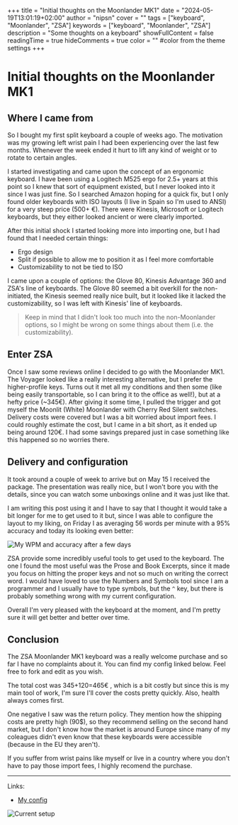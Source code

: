 +++
title = "Initial thoughts on the Moonlander MK1"
date = "2024-05-19T13:01:19+02:00"
author = "nipsn"
cover = ""
tags = ["keyboard", "Moonlander", "ZSA"]
keywords = ["keyboard", "Moonlander", "ZSA"]
description = "Some thoughts on a keyboard"
showFullContent = false
readingTime = true
hideComments = true
color = "" #color from the theme settings
+++

# Initial thoughts on the Moonlander MK1

## Where I came from

So I bought my first split keyboard a couple of weeks ago. The motivation was my growing left wrist pain I had been experiencing over the last few months. Whenever the week ended it hurt to lift any kind of weight or to rotate to certain angles.

I started investigating and came upon the concept of an ergonomic keyboard. I have been using a Logitech M525 ergo for 2.5+ years at this point so I knew that sort of equipment existed, but I never looked into it since I was just fine. So I searched Amazon hoping for a quick fix, but I only found older keyboards with ISO layouts (I live in Spain so I'm used to ANSI) for a very steep price (500+ €). There were Kinesis, Microsoft or Logitech keyboards, but they either looked ancient or were clearly imported.

After this initial shock I started looking more into importing one, but I had found that I needed certain things:
 * Ergo design
 * Split if possible to allow me to position it as I feel more comfortable
 * Customizability to not be tied to ISO

I came upon a couple of options: the Glove 80, Kinesis Advantage 360 and ZSA's line of keyboards. The Glove 80 seemed a bit overkill for the non-initiated, the Kinesis seemed really nice built, but it looked like it lacked the customizability, so I was left with Kinesis' line of keyboards.

> Keep in mind that I didn't look too much into the non-Moonlander options, so I might be wrong on some things about them (i.e. the customizability).

## Enter ZSA

Once I saw some reviews online I decided to go with the Moonlander MK1. The Voyager looked like a really interesting alternative, but I prefer the higher-profile keys. Turns out it met all my conditions and then some (like being easily transportable, so I can bring it to the office as well!), but at a hefty price (~345€). After giving it some time, I pulled the trigger and got myself the Moonlit (White) Moonlander with Cherry Red Silent switches. Delivery costs were covered but I was a bit worried about import fees. I could roughly estimate the cost, but I came in a bit short, as it ended up being around 120€. I had some savings prepared just in case something like this happened so no worries there.

## Delivery and configuration

It took around a couple of week to arrive but on May 15 I received the package. The presentation was really nice, but I won't bore you with the details, since you can watch some unboxings online and it was just like that.

I am writing this post using it and I have to say that I thought it would take a bit longer for me to get used to it but, since I was able to configure the layout to my liking, on Friday I as averaging 56 words per minute with a 95% accuracy and today its looking even better:

![My WPM and accuracy after a few days](/wpm_accuracy.png)

ZSA provide some incredibly useful tools to get used to the keyboard. The one I found the most useful was the Prose and Book Excerpts, since it made you focus on hitting the proper keys and not so much on writing the correct word. I would have loved to use the Numbers and Symbols tool since I am a programmer and I usually have to type symbols, but the `^` key, but there is probably something wrong with my current configuration.

Overall I'm very pleased with the keyboard at the moment, and I'm pretty sure it will get better and better over time.

## Conclusion

The ZSA Moonlander MK1 keyboard was a really welcome purchase and so far I have no complaints about it. You can find my config linked below. Feel free to fork and edit as you wish.

The total cost was 345+120=465€ , which is a bit costly but since this is my main tool of work, I'm sure I'll cover the costs pretty quickly. Also, health always comes first.

One negative I saw was the return policy. They mention how the shipping costs are pretty high (90$), so they recommend selling on the second hand market, but I don't know how the market is around Europe since many of my coleagues didn't even know that these keyboards were accessible (because in the EU they aren't).

If you suffer from wrist pains like myself or live in a country where you don't have to pay those import fees, I highly recomend the purchase.

---

Links:

 * [My config](https://configure.zsa.io/moonlander/layouts/3RPAD/latest/0)

![Current setup](/setup.jpeg)
